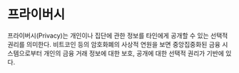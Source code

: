 # 프라이버시

프라이버시(Privacy)는 개인이나 집단에 관한 정보를 타인에게 공개할 수 있는 선택적 권리를 의미한다. 비트코인 등의 암호화폐의 사상적 연원을 보면 중앙집중화된 금융 시스템으로부터 개인의 금융 거래 정보에 대한 보호, 공개에 대한 선택적 권리가 기반에 있다.

